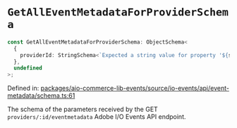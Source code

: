 # `GetAllEventMetadataForProviderSchema`

```ts
const GetAllEventMetadataForProviderSchema: ObjectSchema<
  {
    providerId: StringSchema<`Expected a string value for property '${string}'`>;
  },
  undefined
>;
```

Defined in: [packages/aio-commerce-lib-events/source/io-events/api/event-metadata/schema.ts:61](https://github.com/adobe/aio-commerce-sdk/blob/5a56cf6f89369fbe4cacf586ea1b3d08993680a9/packages/aio-commerce-lib-events/source/io-events/api/event-metadata/schema.ts#L61)

The schema of the parameters received by the GET `providers/:id/eventmetadata` Adobe I/O Events API endpoint.
